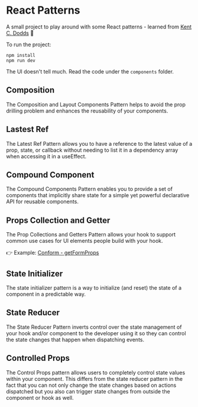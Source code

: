 # React Patterns

A small project to play around with some React patterns - learned from [Kent C. Dodds](https://twitter.com/kentcdodds) 🙏

To run the project:

```
npm install
npm run dev
```

The UI doesn't tell much. Read the code under the `components` folder.

## Composition

The Composition and Layout Components Pattern helps to avoid the prop drilling problem and enhances the reusability of your components.

## Lastest Ref

The Latest Ref Pattern allows you to have a reference to the latest value of a prop, state, or callback without needing to list it in a dependency array when accessing it in a useEffect.

## Compound Component

The Compound Components Pattern enables you to provide a set of components that implicitly share state for a simple yet powerful declarative API for reusable components.

## Props Collection and Getter

The Prop Collections and Getters Pattern allows your hook to support common use cases for UI elements people build with your hook.

👉 Example: [Conform - getFormProps](https://conform.guide/api/react/getFormProps)

## State Initializer

The state initializer pattern is a way to initialize (and reset) the state of a component in a predictable way.

## State Reducer

The State Reducer Pattern inverts control over the state management of your hook and/or component to the developer using it so they can control the state changes that happen when dispatching events.

## Controlled Props

The Control Props pattern allows users to completely control state values within your component. This differs from the state reducer pattern in the fact that you can not only change the state changes based on actions dispatched but you also can trigger state changes from outside the component or hook as well.
